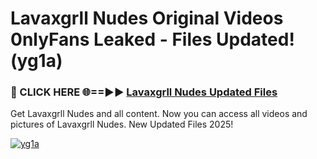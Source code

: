 # Lavaxgrll Nudes Original Videos 0nlyFans Leaked - Files Updated! (yg1a)

<h3>🔴 CLICK HERE 🌐==►► <a href="https://tinyurl.com/5h6xmrr3" rel="nofollow">Lavaxgrll Nudes Updated Files</a></h3>

Get Lavaxgrll Nudes and all content. Now you can access all videos and pictures of Lavaxgrll Nudes. New Updated Files 2025!

[![yg1a](https://i.imgur.com/KVD873Z.gif)](https://tinyurl.com/5h6xmrr3)
